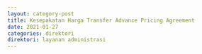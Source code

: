 ```yaml
---
layout: category-post
title: Kesepakatan Harga Transfer Advance Pricing Agreement
date: 2021-01-27
categories: direktori
direktori: layanan administrasi
---
```

